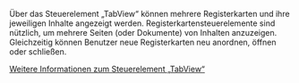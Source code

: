﻿Über das Steuerelement „TabView“ können mehrere Registerkarten und ihre jeweiligen Inhalte angezeigt werden. Registerkartensteuerelemente sind nützlich, um mehrere Seiten (oder Dokumente) von Inhalten anzuzeigen. Gleichzeitig können Benutzer neue Registerkarten neu anordnen, öffnen oder schließen.

[Weitere Informationen zum Steuerelement „TabView“](https://docs.microsoft.com/en-us/windows/uwp/design/controls-and-patterns/tab-view)